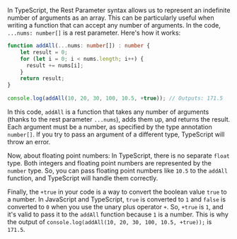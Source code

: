 In TypeScript, the Rest Parameter syntax allows us to represent an indefinite number of arguments as an array. This can be particularly useful when writing a function that can accept any number of arguments. In the code, `...nums: number[]` is a rest parameter. Here's how it works:

```typescript
function addAll(...nums: number[]) : number {
    let result = 0;
    for (let i = 0; i < nums.length; i++) {
      result += nums[i];
    }
    return result;
}
  
console.log(addAll(10, 20, 30, 100, 10.5, +true)); // Outputs: 171.5
```

In this code, `addAll` is a function that takes any number of arguments (thanks to the rest parameter `...nums`), adds them up, and returns the result. Each argument must be a number, as specified by the type annotation `number[]`. If you try to pass an argument of a different type, TypeScript will throw an error.

Now, about floating point numbers: In TypeScript, there is no separate `float` type. Both integers and floating point numbers are represented by the `number` type. So, you can pass floating point numbers like `10.5` to the `addAll` function, and TypeScript will handle them correctly.

Finally, the `+true` in your code is a way to convert the boolean value `true` to a number. In JavaScript and TypeScript, `true` is converted to `1` and `false` is converted to `0` when you use the unary plus operator `+`. So, `+true` is `1`, and it's valid to pass it to the `addAll` function because `1` is a number. This is why the output of `console.log(addAll(10, 20, 30, 100, 10.5, +true));` is `171.5`.
